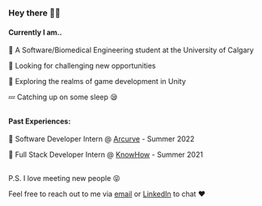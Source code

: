 ### Hey there 👋😄

#### **Currently I am..**
💯 A Software/Biomedical Engineering student at the University of Calgary

🚀 Looking for challenging new opportunities

🌄 Exploring the realms of game development in Unity

💤 Catching up on some sleep 😪
##
#### **Past Experiences:**
🏢 Software Developer Intern @ [Arcurve](https://www.arcurve.com/) - Summer 2022

🏢 Full Stack Developer Intern @ [KnowHow](https://tryknowhow.com/) - Summer 2021

## 
P.S. I love meeting new people 😝 

Feel free to reach out to me via [email](mailto:lukesonfm@gmail.com) or [LinkedIn](https://www.linkedin.com/in/luke-son/) to chat ❤️
